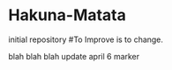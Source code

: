 # Hakuna-Matata

initial repository 
#To Improve is to change.

blah blah blah update april 6 marker

